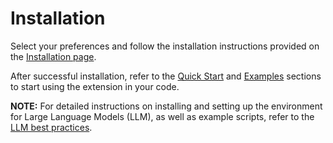 Installation
============

Select your preferences and follow the installation instructions provided on the [Installation page](../../../index.html#installation?platform=cpu&version=v2.1.0%2Bcpu).

After successful installation, refer to the [Quick Start](getting_started.md) and [Examples](examples.md) sections to start using the extension in your code.

**NOTE:** For detailed instructions on installing and setting up the environment for Large Language Models (LLM), as well as example scripts, refer to the [LLM best practices](https://github.com/intel/intel-extension-for-pytorch/tree/v2.1.0%2Bcpu/examples/cpu/inference/python/llm).
